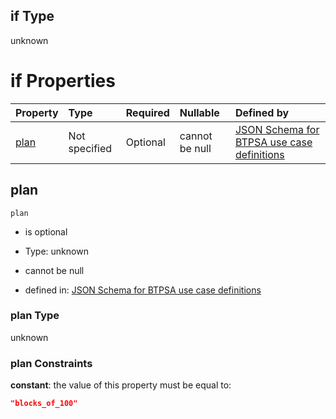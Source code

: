 ## if Type

unknown

# if Properties

| Property      | Type          | Required | Nullable       | Defined by                                                                                                                                                                                                                                    |
| :------------ | :------------ | :------- | :------------- | :-------------------------------------------------------------------------------------------------------------------------------------------------------------------------------------------------------------------------------------------- |
| [plan](#plan) | Not specified | Optional | cannot be null | [JSON Schema for BTPSA use case definitions](btpsa-usecase-properties-services-items-allof-1-then-allof-107-then-allof-0-if-properties-plan.md "undefined#/properties/services/items/allOf/1/then/allOf/107/then/allOf/0/if/properties/plan") |

## plan



`plan`

*   is optional

*   Type: unknown

*   cannot be null

*   defined in: [JSON Schema for BTPSA use case definitions](btpsa-usecase-properties-services-items-allof-1-then-allof-107-then-allof-0-if-properties-plan.md "undefined#/properties/services/items/allOf/1/then/allOf/107/then/allOf/0/if/properties/plan")

### plan Type

unknown

### plan Constraints

**constant**: the value of this property must be equal to:

```json
"blocks_of_100"
```
